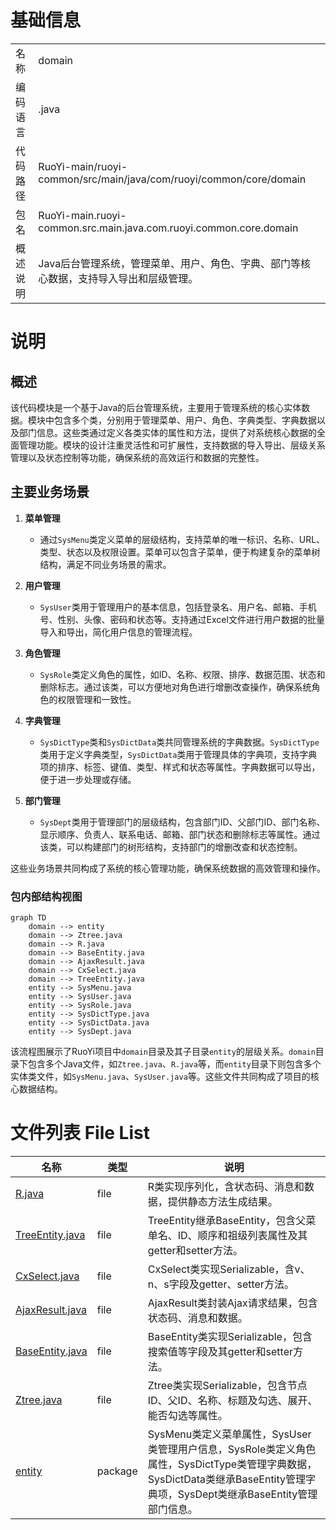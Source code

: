# 基础信息

|      |      |
|------|------|
| 名称 | domain |
| 编码语言 | .java |
| 代码路径 | RuoYi-main/ruoyi-common/src/main/java/com/ruoyi/common/core/domain |
| 包名 | RuoYi-main.ruoyi-common.src.main.java.com.ruoyi.common.core.domain |
| 概述说明 | Java后台管理系统，管理菜单、用户、角色、字典、部门等核心数据，支持导入导出和层级管理。 |

# 说明

## 概述

该代码模块是一个基于Java的后台管理系统，主要用于管理系统的核心实体数据。模块中包含多个类，分别用于管理菜单、用户、角色、字典类型、字典数据以及部门信息。这些类通过定义各类实体的属性和方法，提供了对系统核心数据的全面管理功能。模块的设计注重灵活性和可扩展性，支持数据的导入导出、层级关系管理以及状态控制等功能，确保系统的高效运行和数据的完整性。

## 主要业务场景

1. **菜单管理**  
   - 通过`SysMenu`类定义菜单的层级结构，支持菜单的唯一标识、名称、URL、类型、状态以及权限设置。菜单可以包含子菜单，便于构建复杂的菜单树结构，满足不同业务场景的需求。

2. **用户管理**  
   - `SysUser`类用于管理用户的基本信息，包括登录名、用户名、邮箱、手机号、性别、头像、密码和状态等。支持通过Excel文件进行用户数据的批量导入和导出，简化用户信息的管理流程。

3. **角色管理**  
   - `SysRole`类定义角色的属性，如ID、名称、权限、排序、数据范围、状态和删除标志。通过该类，可以方便地对角色进行增删改查操作，确保系统角色的权限管理和一致性。

4. **字典管理**  
   - `SysDictType`类和`SysDictData`类共同管理系统的字典数据。`SysDictType`类用于定义字典类型，`SysDictData`类用于管理具体的字典项，支持字典项的排序、标签、键值、类型、样式和状态等属性。字典数据可以导出，便于进一步处理或存储。

5. **部门管理**  
   - `SysDept`类用于管理部门的层级结构，包含部门ID、父部门ID、部门名称、显示顺序、负责人、联系电话、邮箱、部门状态和删除标志等属性。通过该类，可以构建部门的树形结构，支持部门的增删改查和状态控制。

这些业务场景共同构成了系统的核心管理功能，确保系统数据的高效管理和操作。


### 包内部结构视图

```mermaid
graph TD
    domain --> entity
    domain --> Ztree.java
    domain --> R.java
    domain --> BaseEntity.java
    domain --> AjaxResult.java
    domain --> CxSelect.java
    domain --> TreeEntity.java
    entity --> SysMenu.java
    entity --> SysUser.java
    entity --> SysRole.java
    entity --> SysDictType.java
    entity --> SysDictData.java
    entity --> SysDept.java
```

该流程图展示了RuoYi项目中`domain`目录及其子目录`entity`的层级关系。`domain`目录下包含多个Java文件，如`Ztree.java`、`R.java`等，而`entity`目录下则包含多个实体类文件，如`SysMenu.java`、`SysUser.java`等。这些文件共同构成了项目的核心数据结构。

# 文件列表 File List

| 名称   | 类型  | 说明 |
|-------|------|-------------|
| [R.java](R.md) | file | R类实现序列化，含状态码、消息和数据，提供静态方法生成结果。 |
| [TreeEntity.java](TreeEntity.md) | file | TreeEntity继承BaseEntity，包含父菜单名、ID、顺序和祖级列表属性及其getter和setter方法。 |
| [CxSelect.java](CxSelect.md) | file | CxSelect类实现Serializable，含v、n、s字段及getter、setter方法。 |
| [AjaxResult.java](AjaxResult.md) | file | AjaxResult类封装Ajax请求结果，包含状态码、消息和数据。 |
| [BaseEntity.java](BaseEntity.md) | file | BaseEntity类实现Serializable，包含搜索值等字段及其getter和setter方法。 |
| [Ztree.java](Ztree.md) | file | Ztree类实现Serializable，包含节点ID、父ID、名称、标题及勾选、展开、能否勾选等属性。 |
| [entity](entity/_module.md) | package | SysMenu类定义菜单属性，SysUser类管理用户信息，SysRole类定义角色属性，SysDictType类管理字典数据，SysDictData类继承BaseEntity管理字典项，SysDept类继承BaseEntity管理部门信息。 |


